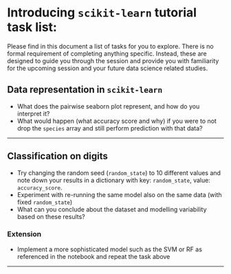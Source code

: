 # Introducing `scikit-learn` tutorial task list:

Please find in this document a list of tasks for you to explore. There is no formal requirement of completing anything specific. Instead, these are designed to guide you through the session and provide you with familiarity for the upcoming session and your future data science related studies.

## Data representation in `scikit-learn`
* What does the pairwise seaborn plot represent, and how do you interpret it?
* What would happen (what accuracy score and why) if you were to not drop the `species` array and still perform prediction with that data?

---
## Classification on digits
* Try changing the random seed (`random_state`) to 10 different values and note down your results in a dictionary with key: `random_state`, value: `accuracy_score`.
* Experiment with re-running the same model also on the same data (with fixed `random_state`)
* What can you conclude about the dataset and modelling variability based on these results?

### Extension
* Implement a more sophisticated model such as the SVM or RF as referenced in the notebook and repeat the task above
---
